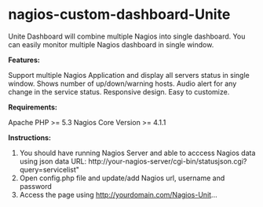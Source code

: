 # nagios-custom-dashboard-Unite
Unite Dashboard will combine multiple Nagios into single dashboard. You can easily monitor multiple Nagios dashboard in single window. 

**Features:**

Support multiple Nagios Application and display all servers status in single window.
Shows number of up/down/warning hosts.
Audio alert for any change in the service status. 
Responsive design.
Easy to customize.

**Requirements:**

Apache
PHP >= 5.3
Nagios Core Version >= 4.1.1 

**Instructions:**
1. You should have running Nagios Server and able to acccess Nagios data using json data URL: http://your-nagios-server/cgi-bin/statusjson.cgi?query=servicelist"
2. Open config.php file and update/add Nagios url, username and password
3. Access the page using http://yourdomain.com/Nagios-Unit...
